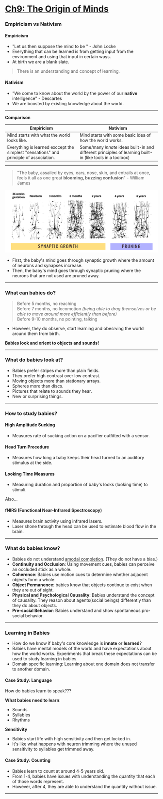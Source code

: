 
# [Ch9: The Origin of Minds](../cog-sci/cog-sci)

### Empiricism vs Nativism

#### Empiricism
- "Let us then suppose the mind to be " - John Locke
- Everything that can be learned is from getting input from the environment and using that input in certain ways.
- At birth we are a blank slate.
> There is an understanding and concept of learning.

#### Nativism
- "We come to know about the world by the power of our **native** intelligence" - Descartes
- We are boosted by existing knowledge about the world.

---

**Comparison**

| Empiricism                                                                            | Nativism                                                                                                |
| ------------------------------------------------------------------------------------- | ------------------------------------------------------------------------------------------------------- |
| Mind starts with what the world looks like.                                           | Mind starts with some basic idea of how the world works.                                                |
| Everything is learned exccept the simplest "sensations" and principle of association. | Some/many *innate* ideas built-in and different principles of learning built-in (like tools in a toolbox) |

---

> "The baby, assailed by eyes, ears, nose, skin, and entrails at once, feels it all as one great **blooming, buzzing confusion**" - William James

![Neural Development](imgs/neural-development.png)

- First, the baby's mind goes through synaptic growth where the amount of neurons and synapses increase.
- Then, the baby's mind goes through synaptic pruning where the neurons that are not used are pruned away.

---

### What can babies do?
> Before 5 months, no reaching\
> Before 7 months, no locomotion *(being able to drag themselves or be able to move around more efficiently than before)*\
> Before 9-10 months, no pointing, talking

- However, they do observe, start learning and obesrving the world around them from birth.

**Babies look and orient to objects and sounds!**

---

### What do babies look at?

- Babies prefer stripes more than plain fields.
- They prefer high contrast over low contrast.
- Moving objects more than stationary arrays.
- Spheres more than discs.
- Pictures that relate to sounds they hear.
- New or surprising things.

---

### How to study babies?

#### High Amplitude Sucking
- Measures rate of sucking action on a pacifier outfitted with a sensor.

#### Head Turn Procedure
- Measures how long a baby keeps their head turned to an auditory stimulus at the side.

#### Looking Time Measures
- Measuring duration and proportion of baby's looks (looking time) to stimuli.

Also...

#### fNIRS (Functional Near-Infrared Spectroscopy)
- Measures brain activity using infrared lasers.
- Laser shone through the head can be used to estimate blood flow in the brain.

---

### What do babies know?
- Babies do not understand [amodal completion](#amodal-completion). (They do not have a bias.)
- **Continuity and Occlusion**: Using movement cues, babies can perceive an occluded stick as a whole.
- **Coherence**: Babies use motion cues to determine whether adjacent objects form a whole.
- **Object Permanence**: babies know that objects continue to exist when they are out of sight.
- **Physical and Psychological Causality**: Babies understand the concept of causality. They reason about agents(social beings) differently than they do about objects.
- **Pre-social Behavior**: Babies understand and show spontaneous pro-social behavior.

---

### Learning in Babies
- How do we know if baby's core knowledge is **innate** or **learned**?
- Babies have mental models of the world and have expectations about how the world works. Experiments that break these expectations can be used to study learning in babies.
- Domain specific learning: Learning about one domain does not transfer to another domain.

#### Case Study: Language

How do babies learn to speak???

**What babies need to learn**:
- Sounds
- Syllables
- Rhythms
 
 **Sensitivity**
- Babies start life with high sensitivity and then get locked in.
- It's like what happens with neuron trimming where the unused sensitivity to syllables get trimmed away.

#### Case Study: Counting
- Babies learn to count at around 4-5 years old.
- From 1-4, babies have issues with understanding the quantity that each of those words represent.
- However, after 4, they are able to understand the quantity without issue.

---